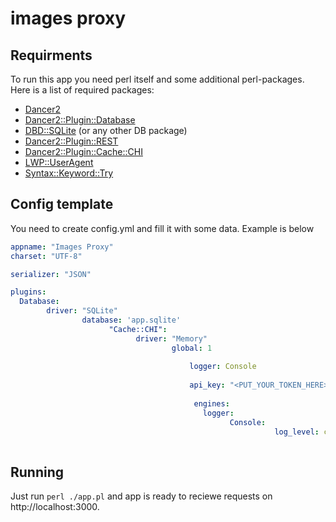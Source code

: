 # images proxy

## Requirments
To run this app you need perl itself and some additional perl-packages. Here is a list of required packages:
* [Dancer2](https://metacpan.org/pod/Dancer2)
* [Dancer2::Plugin::Database](https://metacpan.org/pod/Dancer2::Plugin::Database)
* [DBD::SQLite](https://metacpan.org/pod/DBD::SQLite) (or any other DB package)
* [Dancer2::Plugin::REST](https://metacpan.org/pod/Dancer2::Plugin::REST)
* [Dancer2::Plugin::Cache::CHI](https://metacpan.org/pod/Dancer2::Plugin::Cache::CHI)
* [LWP::UserAgent](https://metacpan.org/pod/LWP::UserAgent)
* [Syntax::Keyword::Try](Syntax::Keyword::Try)

## Config template
You need to create config.yml and fill it with some data. Example is below
```yml
appname: "Images Proxy"
charset: "UTF-8"

serializer: "JSON"

plugins:
  Database:
	    driver: "SQLite"
			    database: 'app.sqlite'
					  "Cache::CHI":
						    driver: "Memory"
								    global: 1
										
										logger: Console
										
										api_key: "<PUT_YOUR_TOKEN_HERE>"
										 
										 engines:
										   logger:
											     Console:
													       log_level: core
																 
```

## Running
Just run `perl ./app.pl` and app is ready to reciewe requests on http://localhost:3000.
